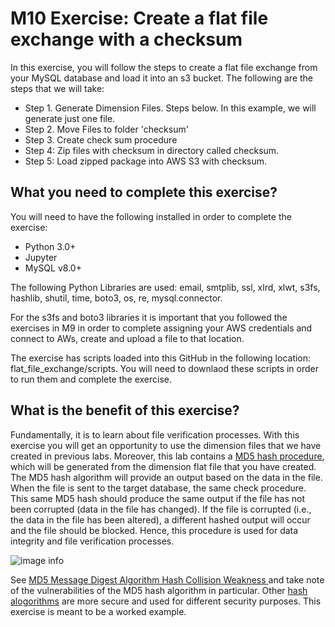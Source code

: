 # M10 Exercise: Create a flat file exchange with a checksum 

In this exercise, you will follow the steps to create a flat file exchange from your MySQL database and load it into an s3 bucket. The following are the steps that we will take: 

<ul>
<li>Step 1. Generate Dimension Files. Steps below. In this example, we will generate just one file. </li>
<li>Step 2. Move Files to folder 'checksum'</li>
<li>Step 3. Create check sum procedure</li>
<li>Step 4: Zip files with checksum in directory called checksum. </li>
<li>Step 5: Load zipped package into AWS S3 with checksum. </li> 
</ul>

## What you need to complete this exercise?
You will need to have the following installed in order to complete the exercise: 
<ul>
<li>Python 3.0+</li>
<li>Jupyter</li>
<li>MySQL v8.0+</li>
</ul>

The following Python Libraries are used:  email, smtplib, ssl, xlrd, xlwt, s3fs, hashlib, shutil, time, boto3, os, re, mysql.connector.

For the s3fs and boto3 libraries it is important that you followed the exercises in M9 in order to complete assigning your AWS credentials and connect to AWs, create and upload a file to that location. 

The exercise has scripts loaded into this GitHub in the following location: flat_file_exchange/scripts. You will need to downlaod these scripts in order to run them and complete the exercise. 

## What is the benefit of this exercise?
Fundamentally, it is to learn about file verification processes. With this exercise you will get an opportunity to use the dimension files that we have created in previous labs. Moreover, this lab contains a <a href ="https://en.wikipedia.org/wiki/MD5" target="_blank">MD5 hash procedure</a>, which will be generated from the dimension flat file that you have created. The MD5 hash algorithm will provide an output based on the data in the file. When the file is sent to the target database, the same check procedure. This same MD5 hash should produce the same output if the file has not been corrupted (data in the file has changed). If the file is corrupted (i.e., the data in the file has been altered), a different hashed output will occur and the file should be blocked. Hence, this procedure is used for data integrity and file verification processes. 

![image info](./pictures/image.png)

See <a href ="https://www.securityfocus.com/bid/11849/discuss" target="_blank">MD5 Message Digest Algorithm Hash Collision Weakness </a> and take note of the vulnerabilities of the MD5 hash algorithm in particular. Other <a href = "https://en.wikipedia.org/wiki/Secure_Hash_Algorithms" target="_blank">hash alogorithms</a> are more secure and used for different security purposes. This exercise is meant to be a worked example. 





